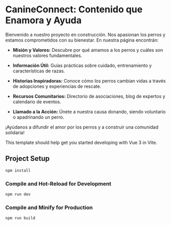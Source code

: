 # CanineConnect: Contenido que Enamora y Ayuda

Bienvenido a nuestro proyecto en construcción. Nos apasionan los perros y estamos comprometidos con su bienestar. En nuestra página encontrán:

- **Misión y Valores:** Descubre por qué amamos a los perros y cuáles son nuestros valores fundamentales.
- **Información Útil:** Guías prácticas sobre cuidado, entrenamiento y características de razas.

- **Historias Inspiradoras:** Conoce cómo los perros cambian vidas a través de adopciones y experiencias de rescate.

- **Recursos Comunitarios:** Directorio de asociaciones, blog de expertos y calendario de eventos.

- **Llamado a la Acción:** Únete a nuestra causa donando, siendo voluntario o apadrinando un perro.

¡Ayúdanos a difundir el amor por los perros y a construir una comunidad solidaria!

This template should help get you started developing with Vue 3 in Vite.



## Project Setup

```sh
npm install
```

### Compile and Hot-Reload for Development

```sh
npm run dev
```

### Compile and Minify for Production

```sh
npm run build
```
